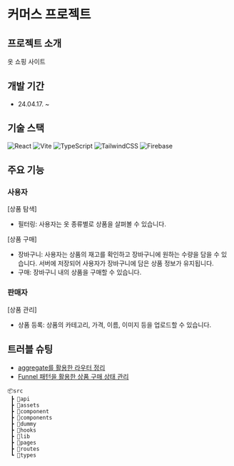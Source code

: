 # 커머스 프로젝트
## 프로젝트 소개
옷 쇼핑 사이트

## 개발 기간
- 24.04.17. ~

## 기술 스택
![React](https://img.shields.io/badge/react-%2320232a.svg?style=for-the-badge&logo=react&logoColor=%2361DAFB)
![Vite](https://img.shields.io/badge/vite-%23646CFF.svg?style=for-the-badge&logo=vite&logoColor=white)
![TypeScript](https://img.shields.io/badge/typescript-%23007ACC.svg?style=for-the-badge&logo=typescript&logoColor=white)
![TailwindCSS](https://img.shields.io/badge/tailwindcss-%2338B2AC.svg?style=for-the-badge&logo=tailwind-css&logoColor=white)
![Firebase](https://img.shields.io/badge/firebase-%23039BE5.svg?style=for-the-badge&logo=firebase)

## 주요 기능
### 사용자
[상품 탐색]
- 필터링: 사용자는 옷 종류별로 상품을 살펴볼 수 있습니다.

[상품 구매]
- 장바구니: 사용자는 상품의 재고를 확인하고 장바구니에 원하는 수량을 담을 수 있습니다. 서버에 저장되어 사용자가 장바구니에 담은 상품 정보가 유지됩니다.
- 구매: 장바구니 내의 상품을 구매할 수 있습니다.

### 판매자
[상품 관리]
- 상품 등록: 상품의 카테고리, 가격, 이름, 이미지 등을 업로드할 수 있습니다.

## 트러블 슈팅
- [aggregate를 활용한 라우터 정리](https://velog.io/@user_anomalee/Router-%EC%A0%95%EB%A6%AC%ED%95%98%EA%B8%B0)
- [Funnel 패턴을 활용한 상품 구매 상태 관리](https://velog.io/@user_anomalee/Funnel-%ED%8C%A8%ED%84%B4%EC%9C%BC%EB%A1%9C-%EC%9E%A5%EB%B0%94%EA%B5%AC%EB%8B%88-%EA%B4%80%EB%A6%AC%ED%95%98%EA%B8%B0)
```
📦src
 ┣ 📂api
 ┣ 📂assets
 ┣ 📂component
 ┣ 📂components
 ┣ 📂dummy
 ┣ 📂hooks
 ┣ 📂lib
 ┣ 📂pages
 ┣ 📂routes
 ┗ 📂types
```
